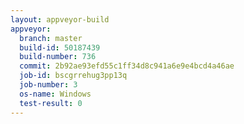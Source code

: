 ```yaml
---
layout: appveyor-build
appveyor:
  branch: master
  build-id: 50187439
  build-number: 736
  commit: 2b92ae93efd55c1ff34d8c941a6e9e4bcd4a46ae
  job-id: bscgrrehug3pp13q
  job-number: 3
  os-name: Windows
  test-result: 0
---
```

